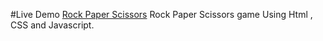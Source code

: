 #Live Demo
[Rock Paper Scissors](https://negiprashant33.github.io/Rock-Paper-Scissors/)
Rock Paper Scissors game Using Html , CSS and Javascript.

